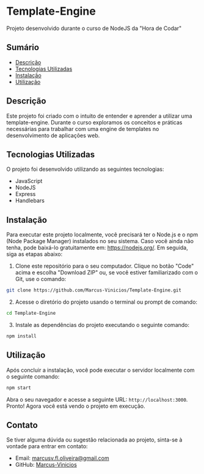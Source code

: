 # Template-Engine
Projeto desenvolvido durante o curso de NodeJS da "Hora de Codar"

## Sumário
- [Descrição](#descrição)
- [Tecnologias Utilizadas](#tecnologias-utilizadas)
- [Instalação](#instalação)
- [Utilização](#utilização)

## Descrição
Este projeto foi criado com o intuito de entender e aprender a utilizar uma template-engine. Durante o curso exploramos os conceitos e práticas necessárias para trabalhar com uma engine de templates no desenvolvimento de aplicações web.

## Tecnologias Utilizadas
O projeto foi desenvolvido utilizando as seguintes tecnologias:

- JavaScript
- NodeJS
- Express
- Handlebars

## Instalação
Para executar este projeto localmente, você precisará ter o Node.js e o npm (Node Package Manager) instalados no seu sistema. Caso você ainda não tenha, pode baixá-lo gratuitamente em: https://nodejs.org/. Em seguida, siga as etapas abaixo:

1. Clone este repositório para o seu computador. Clique no botão "Code" acima e escolha "Download ZIP" ou, se você estiver familiarizado com o Git, use o comando:
```bash
git clone https://github.com/Marcus-Vinicios/Template-Engine.git
```
2. Acesse o diretório do projeto usando o terminal ou prompt de comando:
```bash
cd Template-Engine
```
3. Instale as dependências do projeto executando o seguinte comando:
```bash
npm install
```
## Utilização
Após concluir a instalação, você pode executar o servidor localmente com o seguinte comando:
```bash
npm start
```
Abra o seu navegador e acesse a seguinte URL: `http://localhost:3000`. Pronto! Agora você está vendo o projeto em execução.
## Contato

Se tiver alguma dúvida ou sugestão relacionada ao projeto, sinta-se à vontade para entrar em contato:

- Email: marcusv.fl.oliveira@gmail.com
- GitHub: [Marcus-Vinicios](https://github.com/Marcus-Vinicios)

